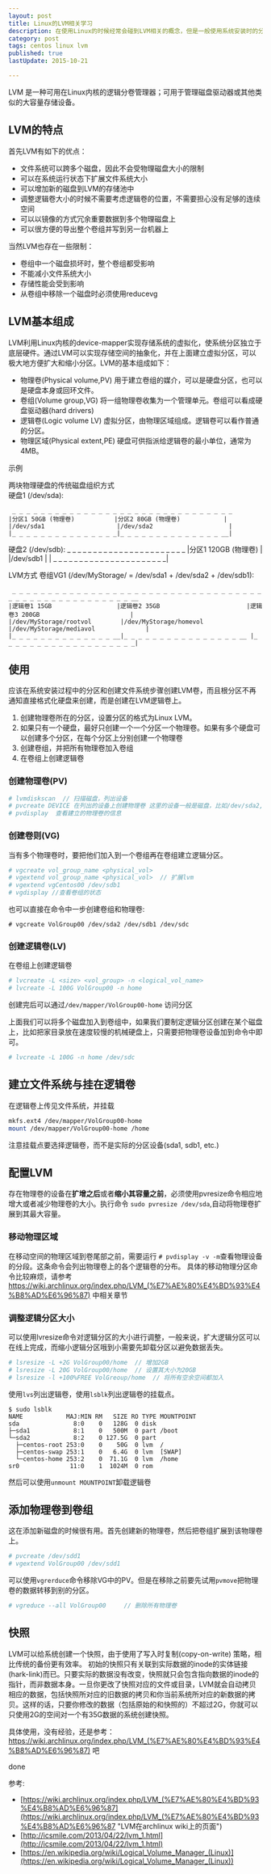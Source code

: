 ```yaml
---
layout: post
title: Linux的LVM相关学习
description: 在使用Linux的时候经常会碰到LVM相关的概念，但是一般使用系统安装时的分区划分就可以日常使用，也就没怎么认真学习这一块。
category: post
tags: centos linux lvm
published: true
lastUpdate: 2015-10-21

---
```

LVM 是一种可用在Linux内核的逻辑分卷管理器；可用于管理磁盘驱动器或其他类似的大容量存储设备。

## LVM的特点 ##
首先LVM有如下的优点：

- 文件系统可以跨多个磁盘，因此不会受物理磁盘大小的限制
- 可以在系统运行状态下扩展文件系统大小
- 可以增加新的磁盘到LVM的存储池中
- 调整逻辑卷大小的时候不需要考虑逻辑卷的位置，不需要担心没有足够的连续空间
- 可以以镜像的方式冗余重要数据到多个物理磁盘上
- 可以很方便的导出整个卷组并写到另一台机器上

当然LVM也存在一些限制：

- 卷组中一个磁盘损坏时，整个卷组都受影响
- 不能减小文件系统大小
- 存储性能会受到影响
- 从卷组中移除一个磁盘时必须使用reducevg

## LVM基本组成 ##
LVM利用Linux内核的device-mapper实现存储系统的虚拟化，使系统分区独立于底层硬件。通过LVM可以实现存储空间的抽象化，并在上面建立虚拟分区，可以极大地方便扩大和缩小分区。LVM的基本组成如下：

- 物理卷(Physical  volume,PV) 用于建立卷组的媒介，可以是硬盘分区，也可以是硬盘本身或回环文件。
- 卷组(Volume group,VG) 将一组物理卷收集为一个管理单元。卷组可以看成硬盘驱动器(hard drivers)
- 逻辑卷(Logic volume LV) 虚拟分区，由物理区域组成。逻辑卷可以看作普通的分区。
- 物理区域(Physical extent,PE) 硬盘可供指派给逻辑卷的最小单位，通常为4MB。

示例

两块物理硬盘的传统磁盘组织方式                
硬盘1 (/dev/sda):

     _ _ _ _ _ _ _ _ _ _ _ _ _ _ _ _ _ _ _ _ _ _ _ _ _ _ _ _ _ _ _ 
    |分区1 50GB (物理卷)           |分区2 80GB (物理卷)            |
    |/dev/sda1                    |/dev/sda2                     |
    |_ _ _ _ _ _ _ _ _ _ _ _ _ _ _|_ _ _ _ _ _ _ _ _ _ _ _ _ _ __|
                                  
硬盘2 (/dev/sdb):
     _ _ _ _ _ _ _ _ _ _ _ _ _ _ _ _ _ _ _ _ _ _ _
    |分区1 120GB (物理卷)                         |
    |/dev/sdb1                                   |
    | _ _ _ _ _ _ _ _ _ _ _ _ _ _ _ _ _ _ _ _ _ _|

LVM方式
卷组VG1 (/dev/MyStorage/ = /dev/sda1 + /dev/sda2 + /dev/sdb1):

     _ _ _ _ _ _ _ _ _ _ _ _ _ _ _ _ _ _ _ _ _ _ _ _ _ _ _ _ _ _ _ _ _ _ _ _ _ _ _ _ _ _ _ _ _ _ _ _ _ _ _ _ __ 
    |逻辑卷1 15GB                  |逻辑卷2 35GB                        |逻辑卷3 200GB                         |
    |/dev/MyStorage/rootvol        |/dev/MyStorage/homevol             |/dev/MyStorage/mediavol              |
    |_ _ _ _ _ _ _ _ _ _ _ _ _ _ __|_ _ _ _ _ _ _ _ _ _ _ _ _ _ _ _ __ |_ _ _ _ _ _ _ _ _ _ _ _ _ _ _ _ _ _ _|

## 使用 ##
应该在系统安装过程中的分区和创建文件系统步骤创建LVM卷，而且根分区不再通知直接格式化硬盘来创建，而是创建在LVM逻辑卷上。

1. 创建物理卷所在的分区，设置分区的格式为Linux LVM。
2. 如果只有一个硬盘，最好只创建一个一个分区一个物理卷。如果有多个硬盘可以创建多个分区，在每个分区上分别创建一个物理卷
3. 创建卷组，并把所有物理卷加入卷组
4. 在卷组上创建逻辑卷

### 创建物理卷(PV) ###

```bash
# lvmdiskscan  // 扫描磁盘，列出设备
# pvcreate DEVICE 在列出的设备上创建物理卷 这里的设备一般是磁盘，比如/dev/sda2, 现在linux的一般使用sda1挂在/boot分区，把sda2挂载为lvm
# pvdisplay  查看建立的物理卷的信息
```

### 创建卷则(VG) ###
当有多个物理卷时，要把他们加入到一个卷组再在卷组建立逻辑分区。

```bash
# vgcreate vol_group_name <physical_vol>
# vgextend vol_group_name <physical_vol>  // 扩展lvm
# vgextend vgCentos00 /dev/sdb1
# vgdisplay //查看卷组的状态
```
也可以直接在命令中一步创建卷组和物理卷:

```
# vgcreate VolGroup00 /dev/sda2 /dev/sdb1 /dev/sdc
```

### 创建逻辑卷(LV) ###
在卷组上创建逻辑卷

```bash
# lvcreate -L <size> <vol_group> -n <logical_vol_name>
# lvcreate -L 100G VolGroup00 -n home
```
创建完后可以通过`/dev/mapper/VolGroup00-home` 访问分区

上面我们可以将多个磁盘加入到卷组中，如果我们要制定逻辑分区创建在某个磁盘上，比如把家目录放在速度较慢的机械硬盘上，只需要把物理卷设备加到命令中即可。

```bash
# lvcreate -L 100G -n home /dev/sdc
```

## 建立文件系统与挂在逻辑卷 ##
在逻辑卷上传见文件系统，并挂载

```bash
mkfs.ext4 /dev/mapper/VolGroup00-home
mount /dev/mapper/VolGroup00-home /home
```
注意挂载点要选择逻辑卷，而不是实际的分区设备(sda1, sdb1, etc.)

## 配置LVM ##
存在物理卷的设备在**扩增之后**或者**缩小其容量之前**，必须使用pvresize命令相应地增大或者减少物理卷的大小。执行命令 `sudo pvresize /dev/sda`,自动将物理卷扩展到其最大容量。

### 移动物理区域 ###
在移动空间的物理区域到卷尾部之前，需要运行 `# pvdisplay -v -m`查看物理设备的分段。这条命令会列出物理卷上的各个逻辑卷的分布。
具体的移动物理分区命令比较麻烦，请参考 https://wiki.archlinux.org/index.php/LVM_(%E7%AE%80%E4%BD%93%E4%B8%AD%E6%96%87) 中相关章节

### 调整逻辑分区大小 ###
可以使用lvresize命令对逻辑分区的大小进行调整，一般来说，扩大逻辑分区可以在线上完成，而缩小逻辑分区哦到小需要先卸载分区以避免数据丢失。

```bash
# lsresize -L +2G VolGroup00/home  // 增加2GB
# lsresize -L 20G VolGroup00/home  // 设置其大小为20GB
# lsresize -l +100%FREE VolGreoup/home  // 将所有空余空间都加入
```

使用`lvs`列出逻辑卷，使用`lsblk`列出逻辑卷的挂载点。

```
$ sudo lsblk
NAME            MAJ:MIN RM   SIZE RO TYPE MOUNTPOINT
sda               8:0    0   128G  0 disk 
├─sda1            8:1    0   500M  0 part /boot
└─sda2            8:2    0 127.5G  0 part 
  ├─centos-root 253:0    0    50G  0 lvm  /
  ├─centos-swap 253:1    0   6.4G  0 lvm  [SWAP]
  └─centos-home 253:2    0  71.1G  0 lvm  /home
sr0              11:0    1  1024M  0 rom  

```
然后可以使用`unmount MOUNTPOINT`卸载逻辑卷

## 添加物理卷到卷组 ##
这在添加新磁盘的时候很有用。首先创建新的物理卷，然后把卷组扩展到该物理卷上。

```bash
# pvcreate /dev/sdd1
# vgextend VolGroup00 /dev/sdd1
```
可以使用`vgrerduce`命令移除VG中的PV。但是在移除之前要先试用`pvmove`把物理卷的数据转移到别的分区。

```bash
# vgreduce --all VolGroup00     // 删除所有物理卷
```

## 快照 ##
LVM可以给系统创建一个快照，由于使用了写入时复制(copy-on-write) 策略，相比传统的备份更有效率。 初始的快照只有关联到实际数据的inode的实体链接(hark-link)而已。只要实际的数据没有改变，快照就只会包含指向数据的inode的指针，而非数据本身。一旦你更改了快照对应的文件或目录，LVM就会自动拷贝相应的数据，包括快照所对应的旧数据的拷贝和你当前系统所对应的新数据的拷贝。这样的话，只要你修改的数据（包括原始的和快照的）不超过2G，你就可以只使用2G的空间对一个有35G数据的系统创建快照。

具体使用，没有经验，还是参考： https://wiki.archlinux.org/index.php/LVM_(%E7%AE%80%E4%BD%93%E4%B8%AD%E6%96%87) 吧

done

参考:

- [https://wiki.archlinux.org/index.php/LVM_(%E7%AE%80%E4%BD%93%E4%B8%AD%E6%96%87](https://wiki.archlinux.org/index.php/LVM_(%E7%AE%80%E4%BD%93%E4%B8%AD%E6%96%87 "LVM在archlinux wiki上的页面")
- [http://icsmile.com/2013/04/22/lvm_1.html](http://icsmile.com/2013/04/22/lvm_1.html)
- [https://en.wikipedia.org/wiki/Logical_Volume_Manager_(Linux)](https://en.wikipedia.org/wiki/Logical_Volume_Manager_(Linux))